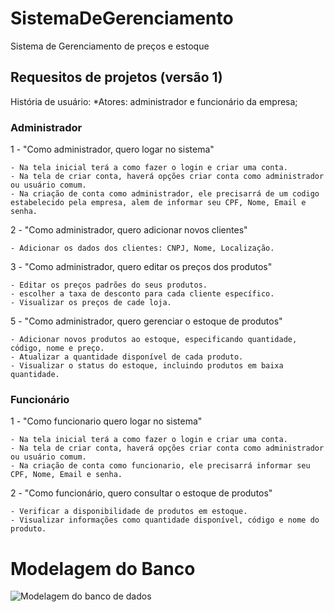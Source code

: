 # SistemaDeGerenciamento
Sistema de Gerenciamento de preços e estoque

## Requesitos de projetos (versão 1)
História de usuário:
*Atores: administrador e funcionário da empresa;

### Administrador
1 - "Como administrador, quero logar no sistema"

    - Na tela inicial terá a como fazer o login e criar uma conta.
    - Na tela de criar conta, haverá opções criar conta como administrador ou usuário comum.
    - Na criação de conta como administrador, ele precisarrá de um codigo estabelecido pela empresa, alem de informar seu CPF, Nome, Email e senha.

2 - "Como administrador, quero adicionar novos clientes"

    - Adicionar os dados dos clientes: CNPJ, Nome, Localização.

3 - "Como administrador, quero editar os preços dos produtos"

    - Editar os preços padrões do seus produtos.
    - escolher a taxa de desconto para cada cliente específico.
    - Visualizar os preços de cade loja.
    
5 - "Como administrador, quero gerenciar o estoque de produtos"

    - Adicionar novos produtos ao estoque, especificando quantidade, código, nome e preço.
    - Atualizar a quantidade disponível de cada produto.
    - Visualizar o status do estoque, incluindo produtos em baixa quantidade.


### Funcionário

1 - "Como funcionario quero logar no sistema"

    - Na tela inicial terá a como fazer o login e criar uma conta.
    - Na tela de criar conta, haverá opções criar conta como administrador ou usuário comum.
    - Na criação de conta como funcionario, ele precisarrá informar seu CPF, Nome, Email e senha.

2 - "Como funcionário, quero consultar o estoque de produtos"

    - Verificar a disponibilidade de produtos em estoque.
    - Visualizar informações como quantidade disponível, código e nome do produto.

# Modelagem do Banco 
![Modelagem do banco de dados]()
